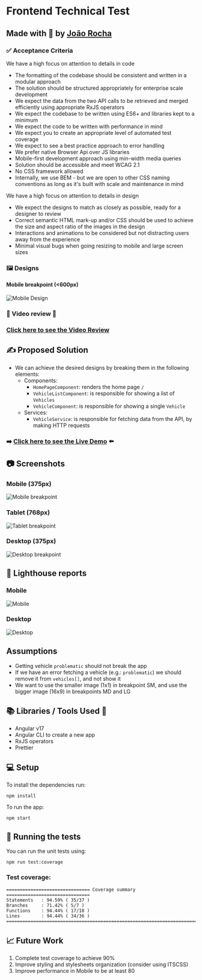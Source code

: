 # Frontend Technical Test

## Made with 💚 by [João Rocha](mailto:joaorocha@gmail.com)

### ✅ Acceptance Criteria
We have a high focus on attention to details in code

* The formatting of the codebase should be consistent and written in a modular approach
* The solution should be structured appropriately for enterprise scale development
* We expect the data from the two API calls to be retrieved and merged efficiently using appropriate RxJS operators
* We expect the codebase to be written using ES6+ and libraries kept to a minimum
* We expect the code to be written with performance in mind
* We expect you to create an appropriate level of automated test coverage
* We expect to see a best practice approach to error handling
* We prefer native Browser Api over JS libraries
* Mobile-first development approach using min-width media queries
* Solution should be accessible and meet WCAG 2.1
* No CSS framework allowed
* Internally, we use BEM - but we are open to other CSS naming conventions as long as it's built with scale and maintenance in mind

We have a high focus on attention to details in design

* We expect the designs to match as closely as possible, ready for a designer to review
* Correct semantic HTML mark-up and/or CSS should be used to achieve the size and aspect ratio of the images in the design
* Interactions and animations to be considered but not distracting users away from the experience
* Minimal visual bugs when going resizing to mobile and large screen sizes

### 🖼️  Designs
#### Mobile breakpoint (<600px)
![Mobile Design](src/assets/designs/mobile.png)

### 🎥 Video review 🍿
### [Click here to see the Video Review]([LINK_TO_LOOM_VIDEO]) 

## ✍️ Proposed Solution

- We can achieve the desired designs by breaking them in the following elements:
  - Components:
    - `HomePageComponent`: renders the home page `/`
    - `VehicleListComponent`: is responsible for showing a list of `Vehicles`
    - `VehicleComponent`: is responsible for showing a single `Vehicle`
  - Services:
    - `VehicleService`: is responsible for fetching data from the API, by making HTTP requests


### ➡️ [Click here to see the Live Demo](https://frontend-code-by-joao-rocha.netlify.app/) ⬅️

## 📷 Screenshots
### Mobile (375px)
![Mobile breakpoint](src/assets/screenshots/mobile-375px.png)

### Tablet (768px)
![Tablet breakpoint](src/assets/screenshots/tablet-768px.png)

### Desktop (375px)
![Desktop breakpoint](src/assets/screenshots/desktop-1024px.png)

## 🔎 Lighthouse reports
### Mobile
![Mobile](src/assets/screenshots/lighthouse-report--mobile.png)

### Desktop
![Desktop](src/assets/screenshots/lighthouse-report--desktop.png)

## Assumptions

* Getting vehicle `problematic` should not break the app
* If we have an error fetching a vehicle (e.g.: `problematic`) we should remove it from `vehicles[]`, and not show it 
* We want to use the smaller image (1x1) in breakpoint SM, and use the bigger image (16x9) in breakpoints MD and LG 

## 📚 Libraries / Tools Used 🔧

- Angular v17
- Angular CLI to create a new app 
- RxJS operators
- Prettier

## 💻 Setup

To install the dependencies run:

```shell
npm install
```

To run the app:

```shell
npm start
```


## 🧪 Running the tests

You can run the unit tests using:
```shell
npm run test:coverage
```

### Test coverage:
```shell
=============================== Coverage summary ===============================
Statements   : 94.59% ( 35/37 )
Branches     : 71.42% ( 5/7 )
Functions    : 94.44% ( 17/18 )
Lines        : 94.44% ( 34/36 )
================================================================================
```


## 📈 Future Work

1. Complete test coverage to achieve 90%
2. Improve styling and stylesheets organization (consider using ITSCSS)
3. Improve performance in Mobile to be at least 80
   

